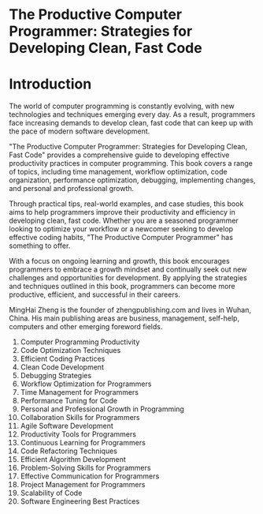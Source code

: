 # The Productive Computer Programmer: Strategies for Developing Clean, Fast Code

# Introduction

The world of computer programming is constantly evolving, with new technologies and techniques emerging every day. As a result, programmers face increasing demands to develop clean, fast code that can keep up with the pace of modern software development.

"The Productive Computer Programmer: Strategies for Developing Clean, Fast Code" provides a comprehensive guide to developing effective productivity practices in computer programming. This book covers a range of topics, including time management, workflow optimization, code organization, performance optimization, debugging, implementing changes, and personal and professional growth.

Through practical tips, real-world examples, and case studies, this book aims to help programmers improve their productivity and efficiency in developing clean, fast code. Whether you are a seasoned programmer looking to optimize your workflow or a newcomer seeking to develop effective coding habits, "The Productive Computer Programmer" has something to offer.

With a focus on ongoing learning and growth, this book encourages programmers to embrace a growth mindset and continually seek out new challenges and opportunities for development. By applying the strategies and techniques outlined in this book, programmers can become more productive, efficient, and successful in their careers.

MingHai Zheng is the founder of zhengpublishing.com and lives in Wuhan, China. His main publishing areas are business, management, self-help, computers and other emerging foreword fields.



1. Computer Programming Productivity
2. Code Optimization Techniques
3. Efficient Coding Practices
4. Clean Code Development
5. Debugging Strategies
6. Workflow Optimization for Programmers
7. Time Management for Programmers
8. Performance Tuning for Code
9. Personal and Professional Growth in Programming
10. Collaboration Skills for Programmers
11. Agile Software Development
12. Productivity Tools for Programmers
13. Continuous Learning for Programmers
14. Code Refactoring Techniques
15. Efficient Algorithm Development
16. Problem-Solving Skills for Programmers
17. Effective Communication for Programmers
18. Project Management for Programmers
19. Scalability of Code
20. Software Engineering Best Practices




